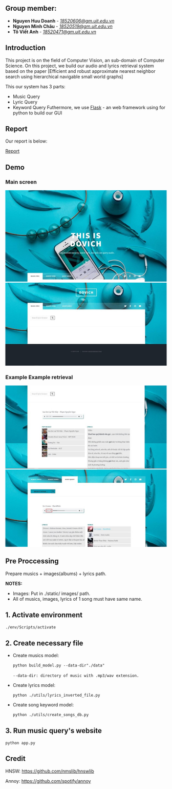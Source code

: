 ## Group member:
* **Nguyen Huu Doanh** - *18520606@gm.uit.edu.vn*
* **Nguyen Minh Châu** - *18520519@gm.uit.edu.vn*
* **Tô Viết Anh** - *18520471@gm.uit.edu.vn*
## Introduction
This project is on the field of Computer Vision, an sub-domain of Computer Science. On this project, we build our audio and lyrics retrieval system based on the paper [Efficient and robust approximate nearest neighbor search using hierarchical navigable small world graphs]

This our system has 3 parts:

* Music Query
* Lyric Query
* Keyword Query
Futhermore, we use [Flask](https://flask.palletsprojects.com/en/1.1.x/) - an web framework using for python to build our GUI
## Report

Our report is below:

[Report](Report.pdf)

## Demo
### Main screen

![alt text](https://github.com/huudoanh123qn/Retrieve-Audio-and-Lyrics-with-HNSW/blob/master/static/images/main.jpg)
![alt text](https://github.com/huudoanh123qn/Retrieve-Audio-and-Lyrics-with-HNSW/blob/master/static/images/main1.jpg)

### Example Example retrieval

![alt text](https://github.com/huudoanh123qn/Retrieve-Audio-and-Lyrics-with-HNSW/blob/master/static/images/demo1.jpg)
![alt text](https://github.com/huudoanh123qn/Retrieve-Audio-and-Lyrics-with-HNSW/blob/master/static/images/demo2.jpg)

## Pre Proccessing

Prepare musics + images(albums) + lyrics path.

**NOTES:**
* Images: Put in ./static/ images/ path.
* All of musics, images, lyrics of 1 song must have same name.

## 1. Activate environment

    ./env/Scripts/activate

## 2. Create necessary file

* Create musics model:

      python build_model.py --data-dir"./data"

      --data-dir: directory of music with .mp3/wav extension.

* Create lyrics model:

      python ./utils/lyrics_inverted_file.py

* Create song keyword model:

      python ./utils/create_songs_db.py

    
## 3. Run music query's website

    python app.py
## Credit 
HNSW: <https://github.com/nmslib/hnswlib>

Annoy: <https://github.com/spotify/annoy>
